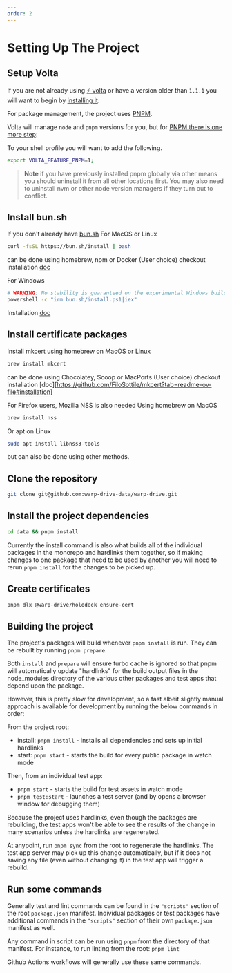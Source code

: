 ```yaml
---
order: 2
---
```


# Setting Up The Project

## Setup Volta

If you are not already using [⚡️ volta](https://volta.sh/) or have a version older than `1.1.1` you will want to begin by [installing it](https://docs.volta.sh/guide/getting-started).

For package management, the project uses [PNPM](https://pnpm.io/).

Volta will manage `node` and `pnpm` versions for you, but for [PNPM there is one more step](https://docs.volta.sh/advanced/pnpm):

To your shell profile you will want to add the following.

```sh
export VOLTA_FEATURE_PNPM=1;
```

> **Note** if you have previously installed pnpm globally via other means you should uninstall it from all other locations first. You may also need to uninstall nvm or other node version managers if they turn out to conflict.

## Install bun.sh

If you don't already have [bun.sh](https://bun.sh/)
For MacOS or Linux
```sh
curl -fsSL https://bun.sh/install | bash
```
can be done using homebrew, npm or Docker (User choice) checkout installation [doc](https://bun.sh/docs/installation#macos-and-linux)

For Windows
```sh
# WARNING: No stability is guaranteed on the experimental Windows builds
powershell -c "irm bun.sh/install.ps1|iex"
```
Installation [doc](https://bun.sh/docs/installation#windows)

## Install certificate packages

Install mkcert using homebrew on MacOS or Linux
```sh
brew install mkcert
```
can be done using Chocolatey, Scoop or MacPorts (User choice) checkout installation [doc][https://github.com/FiloSottile/mkcert?tab=readme-ov-file#installation]

For Firefox users, Mozilla NSS is also needed
Using homebrew on MacOS
```sh
brew install nss
```
Or apt on Linux
```sh
sudo apt install libnss3-tools
```
but can also be done using other methods.

## Clone the repository

```sh
git clone git@github.com:warp-drive-data/warp-drive.git
```

## Install the project dependencies

```sh
cd data && pnpm install
```

Currently the install command is also what builds all of the individual packages in the monorepo and hardlinks them together, so if making changes to one package that need to be used by another you will need to rerun `pnpm install` for the changes to be picked up.

## Create certificates

```sh
pnpm dlx @warp-drive/holodeck ensure-cert
```

## Building the project

The project's packages will build whenever `pnpm install` is run. They can be rebuilt by running `pnpm prepare`.

Both `install` and `prepare` will ensure turbo cache is ignored so that pnpm will automatically update "hardlinks" for
the build output files in the node_modules directory of the various other packages and test apps that depend upon the package.

However, this is pretty slow for development, so a fast albeit slightly manual approach is available for development
by running the below commands in order:

From the project root:

- install: `pnpm install` - installs all dependencies and sets up initial hardlinks
- start: `pnpm start` - starts the build for every public package in watch mode

Then, from an individual test app:

- `pnpm start` - starts the build for test assets in watch mode
- `pnpm test:start` - launches a test server (and by opens a browser window for debugging them)

Because the project uses hardlinks, even though the packages are rebuilding, the test apps won't be able
to see the results of the change in many scenarios unless the hardlinks are regenerated.

At anypoint, run `pnpm sync` from the root to regenerate the hardlinks. The test app server may
pick up this change automatically, but if it does not saving any file (even without changing it)
in the test app will trigger a rebuild.

## Run some commands

Generally test and lint commands can be found in the `"scripts"` section of the root `package.json` manifest. Individual packages or test packages have additional commands in the `"scripts"` section of their own `package.json` manifest as well.

Any command in script can be run using `pnpm` from the directory of that manifest. For instance, to run linting from the root: `pnpm lint`

Github Actions workflows will generally use these same commands.
